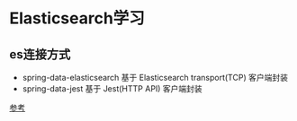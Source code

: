 # Elasticsearch学习

## es连接方式 
  * spring-data-elasticsearch 基于 Elasticsearch transport(TCP) 客户端封装
  *  spring-data-jest 基于 Jest(HTTP API) 客户端封装
       
[参考](https://blog.csdn.net/wangmx1993328/article/details/82177447 "Lucene 实战之入门案例") 